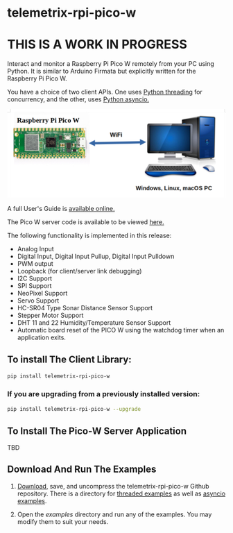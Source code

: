 
# telemetrix-rpi-pico-w

# THIS IS A WORK IN PROGRESS

Interact and monitor a Raspberry Pi Pico W remotely from your PC using Python.
It is similar to Arduino Firmata but explicitly written for the Raspberry Pi Pico W.

You have a choice of two client APIs. One uses [Python threading](https://htmlpreview.github.io/?https://github.com/MrYsLab/telemetrix-rpi-pico-w/blob/master/html/telemetrix_rpi_pico_w/index.html) for concurrency, and the
other, uses [Python asyncio.](https://htmlpreview.github.io/?https://github.com/MrYsLab/telemetrix-rpi-pico-w/blob/master/html/telemetrix_rpi_pico_w_aio/index.html)

![](images/tmx.png)

A full User's Guide is [available online.](https://mryslab.github.io/telemetrix-rpi-pico-w/)

The Pico W server code is available to be viewed [here.](https://github.com/MrYsLab/Telemetrix4RpiPicoW)

The following functionality is implemented in this release:

* Analog Input
* Digital Input, Digital Input Pullup, Digital Input Pulldown
* PWM output
* Loopback (for client/server link debugging)
* I2C Support
* SPI Support
* NeoPixel Support
* Servo Support
* HC-SR04 Type Sonar Distance Sensor Support
* Stepper Motor Support
* DHT 11 and 22 Humidity/Temperature Sensor Support
* Automatic board reset of the PICO W using the watchdog timer when an 
  application exits.


## To install The Client Library:



```bash
pip install telemetrix-rpi-pico-w 
```

### If you are upgrading from a previously installed version:

```bash
pip install telemetrix-rpi-pico-w --upgrade
```

## To Install The Pico-W Server Application
TBD

## Download And Run The Examples
   
1. [Download,](https://github.com/MrYsLab/telemetrix-rpi-pico-w/archive/master.zip) 
   save, and uncompress the telemetrix-rpi-pico-w Github repository. There is a directory 
   for [threaded examples](https://github.com/MrYsLab/telemetrix-rpi-pico-w/tree/master/examples)
   as well as [asyncio examples](https://github.com/MrYsLab/telemetrix-rpi-pico-w/tree/master/examples_aio).
   
2. Open the _examples_ directory and run any of the examples. You may
modify them to suit your needs.



